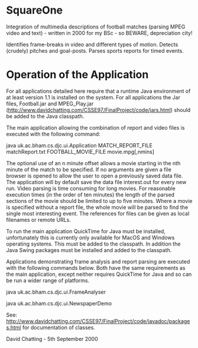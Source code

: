 SquareOne
=========

Integration of multimedia descriptions of football matches (parsing MPEG video and text) - written in 2000 for my BSc - so BEWARE, depreciation city!

Identifies frame-breaks in video and different types of motion. Detects (crudely) pitches and goal-posts. Parses sports reports for timed events.

Operation of the Application
============================

For all applications detailed here require that a runtime Java environment 
of at least version 1.1 is installed on the system. For all applications the 
Jar files, Football.jar and MPEG_Play.jar 
(http://www.davidchatting.com/CSSE97/FinalProject/code/jars.html) 
should be added to the Java classpath.

The main application allowing the combination of report and video files is 
executed with the following command:

java uk.ac.bham.cs.djc.ui.Application MATCH_REPORT_FILE matchReport.txt 
FOOTBALL_MOVIE_FILE movie.mpg[,nmins]

The optional use of an n minute offset allows a movie starting in the nth 
minute of the match to be specified. If no arguments are given a file browser is 
opened to allow the user to open a previously saved data file. The application 
will by default save the data file interest.out for every new run. Video 
parsing is time consuming for long movies. For reasonable execution times (in the 
order of ten minutes) the length of the parsed sections of the movie should be 
limited to up to five minutes. Where a movie is specified without a report file, 
the whole movie will be parsed to find the single most interesting event. The 
references for files can be given as local filenames or remote URLs.

To run the main application QuickTime for Java must be installed, 
unfortunately this is currently only available for MacOS and Windows operating systems. 
This must be added to the classpath. In addition the Java Swing packages must 
be installed and added to the classpath. 

Applications demonstrating frame analysis and report parsing are executed 
with the following commands below. Both have the same requirements as the main 
application, except neither requires QuickTime for Java and so can be run a wider range 
of platforms.

java uk.ac.bham.cs.djc.ui.FrameAnalyser

java uk.ac.bham.cs.djc.ui.NewspaperDemo


See: http://www.davidchatting.com/CSSE97/FinalProject/code/javadoc/packages.html for 
documentation of classes.


David Chatting - 5th September 2000
